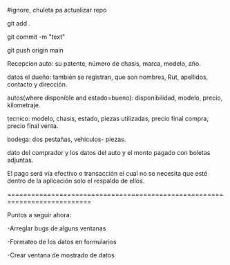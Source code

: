 #ignore, chuleta pa actualizar repo


 git add .
 
 
 git commit -m "text"
 
 
 git push origin main
 

Recepcion auto: su patente, número de chasis, marca, modelo, año.


datos el dueño: también se registran, que son nombres, Rut, apellidos, contacto y dirección.


autos(where disponible and estado=bueno): disponibilidad, modelo, precio, kilometraje. 


tecnico: modelo, chasis, estado, piezas utilizadas, precio final compra, precio final venta.


bodega: dos pestañas, vehiculos- piezas.


dato del comprador y los datos del auto y el monto pagado con boletas adjuntas. 


El pago será vía efectivo o transacción el cual no se necesita que esté dentro de la aplicación solo el respaldo de ellos. 


===========================================================================


Puntos a seguir ahora:

-Arreglar bugs de alguns ventanas

-Formateo de los datos en formularios

-Crear ventana de mostrado de datos

